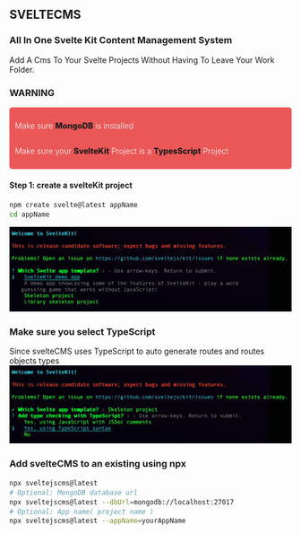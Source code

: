 ## SVELTECMS
### All In One Svelte Kit Content Management System
Add A Cms To Your Svelte Projects Without Having To Leave Your Work Folder.
### WARNING
<div class="warning">
    <p>Make sure <a href="http://mongodb.org" target="_blank" rel="noopener noreferrer">MongoDB</a> is installed</p>
    <p>Make sure your <a href="http://mongodb.org" target="_blank" rel="noopener noreferrer">SvelteKit</a> Project is a <a href="http://mongodb.org" target="_blank" rel="noopener noreferrer">TypesScript</a> Project</p>
</div>
<style>
    .warning{
        font-weight: 300;
        background-color: #eb5757;
        color: white;
        padding: 10px;
        border-radius: 5px;
        display: flex;
        flex-direction:column;
        justify-content: center;
    }
    .warning a{
        text-decoration: none;
        font-weight: 800;
    }
</style>

#### Step 1: create a svelteKit project
``` bash
npm create svelte@latest appName
cd appName
```
![create svelte kit](https://raw.githubusercontent.com/sveltecms/svelteCMS/main/images/step-1.png)
### Make sure you select TypeScript
Since svelteCMS uses TypeScript to auto generate routes and routes objects types
![create svelte kit](https://raw.githubusercontent.com/sveltecms/svelteCMS/main/images/step-2.png)
### Add svelteCMS to an existing using npx
``` bash
npx sveltejscms@latest
# Optional: MongoDB database url
npx sveltejscms@latest --dbUrl=mongodb://localhost:27017
# Optional: App name( project name )
npx sveltejscms@latest --appName=yourAppName
```